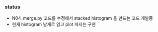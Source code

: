 ### status  

 - N04_merge.py 코드를 수정해서 stacked histogram 을 만드는 코드 개발중  
 - 현재 histogram 낱개로 읽고 plot 까지는 구현  

